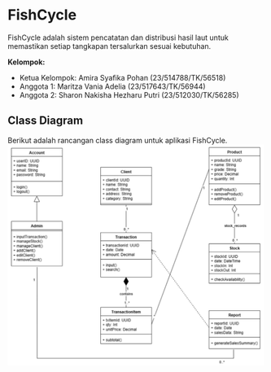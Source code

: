 # FishCycle
FishCycle adalah sistem pencatatan dan distribusi hasil laut untuk memastikan setiap tangkapan tersalurkan sesuai kebutuhan.

**Kelompok:**
- Ketua Kelompok: Amira Syafika Pohan (23/514788/TK/56518)
- Anggota 1: Maritza Vania Adelia (23/517643/TK/56944)
- Anggota 2: Sharon Nakisha Hezharu Putri (23/512030/TK/56285)

## Class Diagram
Berikut adalah rancangan class diagram untuk aplikasi FishCycle.
![Class Diagram](images/classdiagram.png)

